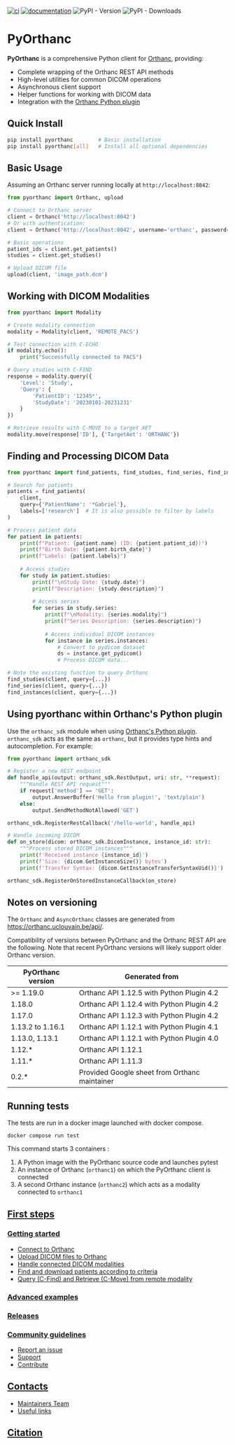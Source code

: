 [![ci](https://github.com/gacou54/pyorthanc/workflows/Test/badge.svg)](https://github.com/gacou54/pyorthanc/actions?query=workflow%3ATest)
[![documentation](https://img.shields.io/badge/docs-mkdocs%20material-blue.svg?style=flat)](https://gacou54.github.io/pyorthanc/)
![PyPI - Version](https://img.shields.io/pypi/v/pyorthanc)
![PyPI - Downloads](https://img.shields.io/pypi/dm/pyorthanc)

# PyOrthanc

**PyOrthanc** is a comprehensive Python client for [Orthanc](https://www.orthanc-server.com/), providing:

- Complete wrapping of the Orthanc REST API methods
- High-level utilities for common DICOM operations 
- Asynchronous client support
- Helper functions for working with DICOM data
- Integration with the [Orthanc Python plugin](https://orthanc.uclouvain.be/book/plugins/python.html)

## Quick Install
```bash
pip install pyorthanc        # Basic installation
pip install pyorthanc[all]   # Install all optional dependencies
```

## Basic Usage
Assuming an Orthanc server running locally at `http://localhost:8042`:
```python
from pyorthanc import Orthanc, upload

# Connect to Orthanc server
client = Orthanc('http://localhost:8042')
# Or with authentication:
client = Orthanc('http://localhost:8042', username='orthanc', password='orthanc')

# Basic operations
patient_ids = client.get_patients()
studies = client.get_studies() 

# Upload DICOM file
upload(client, 'image_path.dcm')
```

## Working with DICOM Modalities

```python
from pyorthanc import Modality

# Create modality connection
modality = Modality(client, 'REMOTE_PACS')

# Test connection with C-ECHO
if modality.echo():
    print("Successfully connected to PACS")

# Query studies with C-FIND
response = modality.query({
    'Level': 'Study',
    'Query': {
        'PatientID': '12345*',
        'StudyDate': '20230101-20231231'
    }
})

# Retrieve results with C-MOVE to a target AET
modality.move(response['ID'], {'TargetAet': 'ORTHANC'})
```

## Finding and Processing DICOM Data

```python
from pyorthanc import find_patients, find_studies, find_series, find_instances

# Search for patients
patients = find_patients(
    client,
    query={'PatientName': '*Gabriel'},
    labels=['research']  # It is also possible to filter by labels
)

# Process patient data
for patient in patients:
    print(f"Patient: {patient.name} (ID: {patient.patient_id})")
    print(f"Birth Date: {patient.birth_date}")
    print(f"Labels: {patient.labels}")
    
    # Access studies
    for study in patient.studies:
        print(f"\nStudy Date: {study.date}")
        print(f"Description: {study.description}")
        
        # Access series
        for series in study.series:
            print(f"\nModality: {series.modality}")
            print(f"Series Description: {series.description}")
            
            # Access individual DICOM instances
            for instance in series.instances:
                # Convert to pydicom dataset
                ds = instance.get_pydicom()
                # Process DICOM data...

# Note the existing function to query Orthanc
find_studies(client, query={...})
find_series(client, query={...})
find_instances(client, query={...})
```

## Using pyorthanc within Orthanc's Python plugin

Use the `orthanc_sdk` module when using [Orthanc's Python plugin](https://orthanc.uclouvain.be/book/plugins/python.html).
`orthanc_sdk` acts as the same as `orthanc`, but it provides type hints and autocompletion. 
For example:

```python
from pyorthanc import orthanc_sdk

# Register a new REST endpoint
def handle_api(output: orthanc_sdk.RestOutput, uri: str, **request):
    """Handle REST API request"""
    if request['method'] == 'GET':
        output.AnswerBuffer('Hello from plugin!', 'text/plain')
    else:
        output.SendMethodNotAllowed('GET')

orthanc_sdk.RegisterRestCallback('/hello-world', handle_api)

# Handle incoming DICOM
def on_store(dicom: orthanc_sdk.DicomInstance, instance_id: str):
    """Process stored DICOM instances"""
    print(f'Received instance {instance_id}')
    print(f'Size: {dicom.GetInstanceSize()} bytes')
    print(f'Transfer Syntax: {dicom.GetInstanceTransferSyntaxUid()}')

orthanc_sdk.RegisterOnStoredInstanceCallback(on_store)
```

## Notes on versioning

The `Orthanc` and `AsyncOrthanc` classes are generated from https://orthanc.uclouvain.be/api/.

Compatibility of versions between PyOrthanc and the Orthanc REST API are the following.
Note that recent PyOrthanc versions will likely support older Orthanc version.

| PyOrthanc version | Generated from                                |
|-------------------|-----------------------------------------------|
| \>= 1.19.0        | Orthanc API 1.12.5 with Python Plugin 4.2     |
| 1.18.0            | Orthanc API 1.12.4 with Python Plugin 4.2     |
| 1.17.0            | Orthanc API 1.12.3 with Python Plugin 4.2     |
| 1.13.2 to 1.16.1  | Orthanc API 1.12.1 with Python Plugin 4.1     |
| 1.13.0, 1.13.1    | Orthanc API 1.12.1 with Python Plugin 4.0     |
| 1.12.*            | Orthanc API 1.12.1                            |
| 1.11.*            | Orthanc API 1.11.3                            |
| 0.2.*             | Provided Google sheet from Orthanc maintainer |


## Running tests
The tests are run in a docker image launched with docker compose.
```shell
docker compose run test
```
This command starts 3 containers :
1. A Python image with the PyOrthanc source code and launches pytest
2. An instance of Orthanc (`orthanc1`) on which the PyOrthanc client is connected
3. A second Orthanc instance (`orthanc2`) which acts as a modality connected to `orthanc1`

## [First steps](docs/tutorial/quickstart.md#first-steps)
### [Getting started](docs/tutorial/quickstart.md#getting-started)
* [Connect to Orthanc](docs/tutorial/quickstart.md#connect-to-orthanc)
* [Upload DICOM files to Orthanc](docs/tutorial/quickstart.md#upload-dicom-files-to-orthanc)
* [Handle connected DICOM modalities](docs/tutorial/quickstart.md#getting-list-of-connected-remote-modalities)
* [Find and download patients according to criteria](docs/tutorial/quickstart.md#find-and-download-patients-according-to-criteria)
* [Query (C-Find) and Retrieve (C-Move) from remote modality](docs/tutorial/quickstart.md#query-c-find-and-retrieve-c-move-from-remote-modality)
### [Advanced examples](docs/tutorial/advanced.md)
### [Releases](https://github.com/gacou54/pyorthanc/releases)
### [Community guidelines](docs/contributing.md)
* [Report an issue](docs/contributing.md#report-an-issue)
* [Support](docs/contributing.md#seeking-support)
* [Contribute](docs/contributing.md#contribute)
## [Contacts](docs/contacts.md#contacts)
* [Maintainers Team](docs/contacts.md#maintainers-team)
* [Useful links](docs/contacts.md#useful-links)
## [Citation](docs/citation.md#citation)
